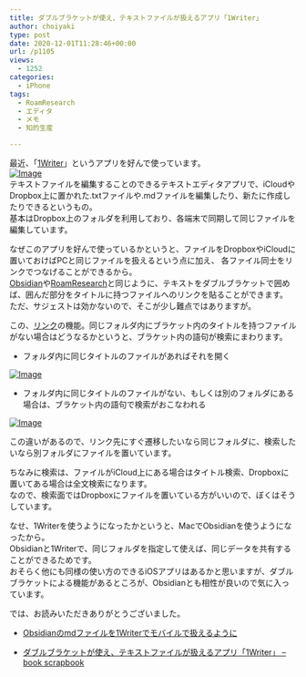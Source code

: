 ```yaml
---
title: ダブルブラケットが使え、テキストファイルが扱えるアプリ「1Writer」
author: choiyaki
type: post
date: 2020-12-01T11:28:46+00:00
url: /p1105
views:
  - 1252
categories:
  - iPhone
tags:
  - RoamResearch
  - エディタ
  - メモ
  - 知的生産

---
```

最近、「[1Writer][1]」というアプリを好んで使っています。  
[![Image][2]][3]  
テキストファイルを編集することのできるテキストエディタアプリで、iCloudやDropbox上に置かれた.txtファイルや.mdファイルを編集したり、新たに作成したりできるというもの。  
基本はDropbox上のフォルダを利用しており、各端末で同期して同じファイルを編集しています。

なぜこのアプリを好んで使っているかというと、ファイルをDropboxやiCloudに置いておけばPCと同じファイルを扱えるという点に加え、 各ファイル同士をリンクでつなげることができるから。  
[Obsidian][4]や[RoamResearch][5]と同じように、テキストをダブルブラケットで囲めば、囲んだ部分をタイトルに持つファイルへのリンクを貼ることができます。  
ただ、サジェストは効かないので、そこが少し難点ではありますが。

この、[リンク][6]の機能。同じフォルダ内にブラケット内のタイトルを持つファイルがない場合はどうなるかというと、ブラケット内の語句が検索にまわります。

  * フォルダ内に同じタイトルのファイルがあればそれを開く

[![Image][7]][8]

  * フォルダ内に同じタイトルのファイルがない、もしくは別のフォルダにある場合は、ブラケット内の語句で検索がおこなわれる

[![Image][9]][10]

この違いがあるので、リンク先にすぐ遷移したいなら同じフォルダに、検索したいなら別フォルダにファイルを置いています。

ちなみに検索は、ファイルがiCloud上にある場合はタイトル検索、Dropboxに置いてある場合は全文検索になります。  
なので、検索面ではDropboxにファイルを置いている方がいいので、ぼくはそうしています。

なせ、1Writerを使うようになったかというと、MacでObsidianを使うようになったから。  
Obsidianと1Writerで、同じフォルダを指定して使えば、同じデータを共有することができるためです。  
おそらく他にも同様の使い方のできるiOSアプリはあるかと思いますが、ダブルブラケットによる機能があるところが、Obsidianとも相性が良いので気に入っています。

では、お読みいただきありがとうございました。

  * [Obsidianのmdファイルを1Writerでモバイルで扱えるように][11]

  * [ダブルブラケットが使え、テキストファイルが扱えるアプリ「1Writer」 &#8211; book scrapbook][12]

 [1]: https://scrapbox.io/choiyaki-hondana/1Writer
 [2]: https://gyazo.com/ea54ab582d28378c834b6183104e3d14/thumb/1000
 [3]: https://apps.apple.com/jp/app/1writer-markdown-text-editor/id680469088
 [4]: https://scrapbox.io/choiyaki-hondana/Obsidian
 [5]: https://scrapbox.io/choiyaki-hondana/RoamResearch
 [6]: https://scrapbox.io/choiyaki-hondana/%E3%83%AA%E3%83%B3%E3%82%AF
 [7]: https://gyazo.com/aeaee31a9d8d40f7057dcf9b021e5a77/thumb/1000
 [8]: https://gyazo.com/aeaee31a9d8d40f7057dcf9b021e5a77
 [9]: https://gyazo.com/a109ed23c3c83c3d2c96aa9a35f5e14c/thumb/1000
 [10]: https://gyazo.com/a109ed23c3c83c3d2c96aa9a35f5e14c
 [11]: https://scrapbox.io/choiyaki-hondana/Obsidian%E3%81%AEmd%E3%83%95%E3%82%A1%E3%82%A4%E3%83%AB%E3%82%921Writer%E3%81%A7%E3%83%A2%E3%83%90%E3%82%A4%E3%83%AB%E3%81%A7%E6%89%B1%E3%81%88%E3%82%8B%E3%82%88%E3%81%86%E3%81%AB
 [12]: https://scrapbox.io/choiyaki-hondana/%E3%83%80%E3%83%96%E3%83%AB%E3%83%96%E3%83%A9%E3%82%B1%E3%83%83%E3%83%88%E3%81%8C%E4%BD%BF%E3%81%88%E3%80%81%E3%83%86%E3%82%AD%E3%82%B9%E3%83%88%E3%83%95%E3%82%A1%E3%82%A4%E3%83%AB%E3%81%8C%E6%89%B1%E3%81%88%E3%82%8B%E3%82%A2%E3%83%97%E3%83%AA%E3%80%8C1Writer%E3%80%8D